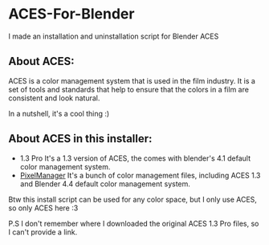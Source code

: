 # ACES-For-Blender
I made an installation and uninstallation script for Blender ACES
## About ACES:
ACES is a color management system that is used in the film industry. It is a set of tools and standards that help to ensure that the colors in a film are consistent and look natural.

In a nutshell, it's a cool thing :)

## About ACES in this installer:
 - 1.3 Pro
 It's a 1.3 version of ACES, the comes with blender's 4.1 default color management system.
 - [PixelManager](https://github.com/Joegenco/PixelManager)
 It's a bunch of color management files, including ACES 1.3 and Blender 4.4 default color management system.

Btw this install script can be used for any color space, but I only use ACES, so only ACES here :3

P.S I don't remember where I downloaded the original ACES 1.3 Pro files, so I can't provide a link.
